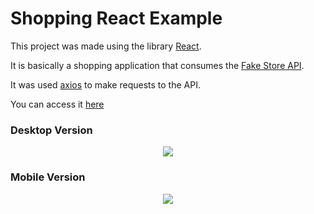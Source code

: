 # Shopping React Example

This project was made using the library [React](https://reactjs.org).

It is basically a shopping application that consumes the [Fake Store API](https://fakestoreapi.com).

It was used [axios](https://github.com/axios/axios) to make requests to the API.

You can access it [here](https://shopping-react-example.herokuapp.com)

### Desktop Version

<p align="center">
  <img src="https://user-images.githubusercontent.com/51350465/129213132-c9fe1c93-ef6e-431c-96b6-95781e323bd7.png">
</p>

### Mobile Version

<p align="center">
  <img src="https://user-images.githubusercontent.com/51350465/129213296-50292ea7-aef1-4207-8dad-6437f31c8d84.png">
</p>
